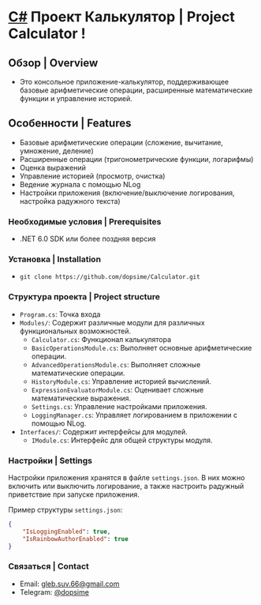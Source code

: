 # [C#](https://img.shields.io/badge/-C%23-239120?logo=c-sharp&logoColor=white) Проект Калькулятор | Project Calculator !

## Обзор | Overview

- Это консольное приложение-калькулятор, поддерживающее базовые арифметические операции, расширенные математические функции и управление историей.

## Особенности | Features

- Базовые арифметические операции (сложение, вычитание, умножение, деление)
- Расширенные операции (тригонометрические функции, логарифмы)
- Оценка выражений
- Управление историей (просмотр, очистка)
- Ведение журнала с помощью NLog
- Настройки приложения (включение/выключение логирования, настройка радужного текста)

### Необходимые условия | Prerequisites

- .NET 6.0 SDK или более поздняя версия

### Установка | Installation

- `git clone https://github.com/dopsime/Calculator.git`


### Структура проекта | Project structure
- `Program.cs`: Точка входа
- `Modules/`:  Содержит различные модули для различных функциональных возможностей.
	- `Calculator.cs`: Функционал калькулятора
	- `BasicOperationsModule.cs`: Выполняет основные арифметические операции.
	- `AdvancedOperationsModule.cs`: Выполняет сложные математические операции.
	- `HistoryModule.cs`: Управление историей вычислений.
	- `ExpressionEvaluatorModule.cs`: Оценивает сложные математические выражения.
	- `Settings.cs`: Управление настройками приложения.
 	- `LoggingManager.cs`: Управляет логированием в приложении с помощью NLog.
- `Interfaces/`: Содержит интерфейсы для модулей.
	- `IModule.cs`: Интерфейс для общей структуры модуля.

### Настройки | Settings

Настройки приложения хранятся в файле `settings.json`. В них можно включить или выключить логирование, а также настроить радужный приветствие при запуске приложения.

Пример структуры `settings.json`:
```json
{
    "IsLoggingEnabled": true,
    "IsRainbowAuthorEnabled": true
}
```

### Связаться | Contact
- Email: gleb.suv.66@gmail.com
- Telegram: [@dopsime](https://t.me/dopsime)
